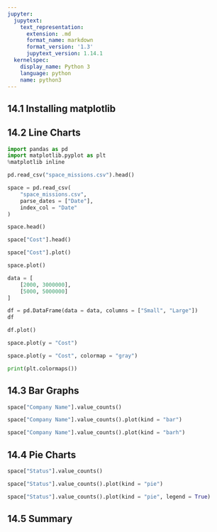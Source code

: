 ```yaml
---
jupyter:
  jupytext:
    text_representation:
      extension: .md
      format_name: markdown
      format_version: '1.3'
      jupytext_version: 1.14.1
  kernelspec:
    display_name: Python 3
    language: python
    name: python3
---
```


## 14.1 Installing matplotlib


## 14.2 Line Charts

```python
import pandas as pd
import matplotlib.pyplot as plt
%matplotlib inline
```

```python
pd.read_csv("space_missions.csv").head()
```

```python
space = pd.read_csv(
    "space_missions.csv",
    parse_dates = ["Date"],
    index_col = "Date"
)

space.head()
```

```python
space["Cost"].head()
```

```python
space["Cost"].plot()
```

```python
space.plot()
```

```python
data = [
    [2000, 3000000],
    [5000, 5000000]
]

df = pd.DataFrame(data = data, columns = ["Small", "Large"])
df
```

```python
df.plot()
```

```python
space.plot(y = "Cost")
```

```python
space.plot(y = "Cost", colormap = "gray")
```

```python
print(plt.colormaps())
```

## 14.3 Bar Graphs

```python
space["Company Name"].value_counts()
```

```python
space["Company Name"].value_counts().plot(kind = "bar")
```

```python
space["Company Name"].value_counts().plot(kind = "barh")
```

## 14.4 Pie Charts

```python
space["Status"].value_counts()
```

```python
space["Status"].value_counts().plot(kind = "pie")
```

```python
space["Status"].value_counts().plot(kind = "pie", legend = True)
```

## 14.5 Summary

```python

```

